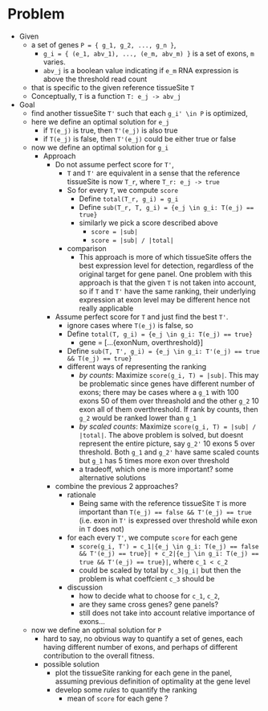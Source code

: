 
# Problem 

+ Given 
    + a set of genes `P = { g_1, g_2, ..., g_n }`, 
        + `g_i = { (e_1, abv_1), ..., (e_m, abv_m) }` is  a set of exons, `m` varies.
        + `abv_j` is a boolean value indicating if `e_m` RNA expression is above the threshold read count
    + that is specific to the given reference tissueSite `T`
    + Conceptually, `T` is a function `T: e_j -> abv_j`
+ Goal 
    + find another tissueSite `T'` such that each `g_i' \in P` is optimized, 
    + here we define an optimal solution for `e_j`
        + if `T(e_j)` is true, then `T'(e_j)`  is also true 
        + if `T(e_j)` is false, then `T'(e_j)` could be either true or false
    + now we define an optimal solution for `g_i`
        + Approach 
            + Do not assume perfect score for `T'`, 
                + `T` and `T'` are equivalent in a sense that the reference tissueSite is now `T_r`, where `T_r: e_j -> true`
                + So for every `T`, we compute `score`
                    + Define `total(T_r, g_i) = g_i` 
                    + Define `sub(T_r, T, g_i) = {e_j \in g_i: T(e_j) == true}`  
                    + similarly we pick a score described above
                        + `score = |sub|`
                        + `score = |sub| / |total|`
                + comparison
                    + This approach is more of which tissueSite offers the best expression level for detection, regardless of the original target for gene panel. One problem with this approach is that the given `T` is not taken into account, so if `T` and `T'` have the same ranking, their underlying expression at exon level may be different hence not really applicable 
            + Assume perfect score for `T` and just find the best `T'`.
                + ignore cases where `T(e_j)` is false, so 
                + Define `total(T, g_i) = {e_j \in g_i: T(e_j) == true}` 
                    + gene = [...{exonNum, overthreshold}]
                + Define `sub(T, T', g_i) = {e_j \in g_i: T'(e_j) == true && T(e_j) == true}`
                + different ways of representing the ranking 
                    + _by counts_: Maximize `score(g_i, T) = |sub|`. This may be problematic since genes have different number of exons; there may be cases where a `g_1` with 100 exons 50 of them over threashold and the other `g_2` 10 exon all of them overthreshold. If rank by counts, then `g_2` would be ranked lower than `g_1`
                    + _by scaled counts_: Maximize `score(g_i, T) = |sub| / |total|`. The above problem is solved, but doesnt represent the entire picture, say `g_2'` 10 exons 5 over threshold. Both `g_1` and `g_2'` have same scaled counts but `g_1` has 5 times more exon over threshold
                    + a tradeoff, which one is more important? some alternative solutions 
            + combine the previous 2 approaches?
                + rationale 
                    + Being same with the reference tissueSite `T` is more important than `T(e_j) == false && T'(e_j) == true` (i.e. exon in `T'` is expressed over threshold while exon in `T` does not)
                + for each every `T'`, we compute `score` for each gene
                    + `score(g_i, T') = c_1|{e_j \in g_i: T(e_j) == false && T'(e_j) == true}| + c_2|{e_j \in g_i: T(e_j) == true && T'(e_j) == true}|`, where `c_1 < c_2`
                    + could be scaled by total by `c_3|g_i|` but then the problem is what coeffcient `c_3` should be
                + discussion 
                    + how to decide what to choose for `c_1`, `c_2`, 
                    + are they same cross genes? gene panels? 
                    + still does not take into account relative importance of exons... 
    + now we define an optimal solution for `P`
        + hard to say, no obvious way to quantify a set of genes, each having different number of exons, and perhaps of different contribution to the overall fitness. 
        + possible solution
            + plot the tissueSite ranking for each gene in the panel, assuming previous definition of optimality at the gene level
            + develop some _rules_ to quantify the ranking 
                + mean of `score` for each gene ?



